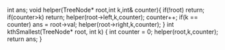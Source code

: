 int ans;
void helper(TreeNode* root,int k,int& counter){
if(!root)
return;
if(counter>k)
return;
helper(root->left,k,counter);
counter++;
if(k == counter)
ans = root->val;
helper(root->right,k,counter);
}
int kthSmallest(TreeNode* root, int k) {
int counter = 0;
helper(root,k,counter);
return ans;
}